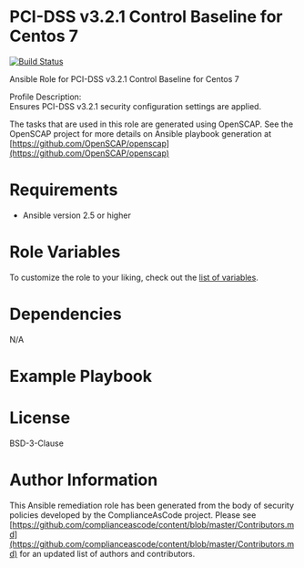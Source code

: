 # PCI-DSS v3.2.1 Control Baseline for Centos 7

[![Build Status](https://travis-ci.org/tem-hth/ansible-role-centos7-pci-dss?branch=master)](https://travis-ci.org/tem-hth/ansible-role-centos7-pci-dss)


Ansible Role for PCI-DSS v3.2.1 Control Baseline for Centos 7

Profile Description:  
Ensures PCI-DSS v3.2.1 security configuration settings are applied.

The tasks that are used in this role are generated using OpenSCAP.
See the OpenSCAP project for more details on Ansible playbook generation at [https://github.com/OpenSCAP/openscap](https://github.com/OpenSCAP/openscap)


# Requirements

- Ansible version 2.5 or higher

# Role Variables

To customize the role to your liking, check out the [list of variables](vars/main.yml).

# Dependencies

N/A

# Example Playbook



# License

BSD-3-Clause

# Author Information

This Ansible remediation role has been generated from the body of security
policies developed by the ComplianceAsCode project. Please see
[https://github.com/complianceascode/content/blob/master/Contributors.md](https://github.com/complianceascode/content/blob/master/Contributors.md)
for an updated list of authors and contributors.
